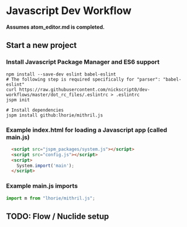 # Javascript Dev Workflow
**Assumes atom_editor.md is completed.**
## Start a new project
### Install Javascript Package Manager and ES6 support
```
npm install --save-dev eslint babel-eslint
# The following step is required specifically for "parser": "babel-eslint"
curl https://raw.githubusercontent.com/nickscript0/dev-workflows/master/dot_rc_files/.eslintrc > .eslintrc
jspm init

# Install dependencies
jspm install github:lhorie/mithril.js
```

### Example index.html for loading a Javascript app (called main.js)
```html
  <script src="jspm_packages/system.js"></script>
  <script src="config.js"></script>
  <script>
    System.import('main');
  </script>
```

### Example main.js imports
```js
import m from "lhorie/mithril.js";
```

## TODO: Flow / Nuclide setup
